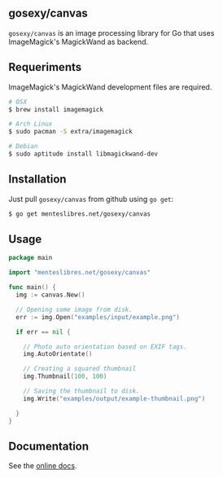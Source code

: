 ## gosexy/canvas

`gosexy/canvas` is an image processing library for Go that uses ImageMagick's
MagickWand as backend.

## Requeriments

ImageMagick's MagickWand development files are required.

```sh
# OSX
$ brew install imagemagick

# Arch Linux
$ sudo pacman -S extra/imagemagick

# Debian
$ sudo aptitude install libmagickwand-dev
```

## Installation

Just pull `gosexy/canvas` from github using `go get`:

```sh
$ go get menteslibres.net/gosexy/canvas
```

## Usage

```go
package main

import "menteslibres.net/gosexy/canvas"

func main() {
  img := canvas.New()

  // Opening some image from disk.
  err := img.Open("examples/input/example.png")

  if err == nil {

    // Photo auto orientation based on EXIF tags.
    img.AutoOrientate()

    // Creating a squared thumbnail
    img.Thumbnail(100, 100)

    // Saving the thumbnail to disk.
    img.Write("examples/output/example-thumbnail.png")

  }
}
```

## Documentation

See the [online docs](http://godoc.org/menteslibres.net/gosexy/canvas).
